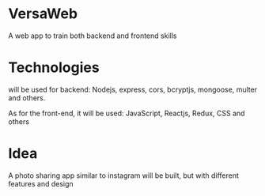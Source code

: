 # VersaWeb

A web app to train both backend and frontend skills

# Technologies

will be used for backend: Nodejs, express, cors, bcryptjs, mongoose, multer and others.

As for the front-end, it will be used: JavaScript, Reactjs, Redux, CSS and others

# Idea

A photo sharing app similar to instagram will be built, but with different features and design
